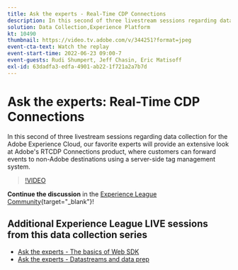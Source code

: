 ```yaml
---
title: Ask the experts - Real-Time CDP Connections
description: In this second of three livestream sessions regarding data collection for the Adobe Experience Cloud, our favorite experts will provide an extensive look at Adobe's RTCDP Connections product, where customers can forward events to non-Adobe destinations using a server-side tag management system.
solution: Data Collection,Experience Platform
kt: 10490
thumbnail: https://video.tv.adobe.com/v/344251?format=jpeg
event-cta-text: Watch the replay
event-start-time: 2022-06-23 09:00-7
event-guests: Rudi Shumpert, Jeff Chasin, Eric Matisoff
exl-id: 63dadfa3-edfa-4901-ab22-1f721a2a7b7d
---
```

# Ask the experts: Real-Time CDP Connections

In this second of three livestream sessions regarding data collection for the Adobe Experience Cloud, our favorite experts will provide an extensive look at Adobe's RTCDP Connections product, where customers can forward events to non-Adobe destinations using a server-side tag management system.

>[!VIDEO](https://video.tv.adobe.com/v/344251/?quality=12&learn=on)

**Continue the discussion** in the [Experience League Community](https://experienceleaguecommunities.adobe.com/t5/adobe-experience-platform-launch/experience-league-live-post-session-discussion-real-time-cdp/m-p/458195#M285){target="_blank"}!

## Additional Experience League LIVE sessions from this data collection series

* [Ask the experts - The basics of Web SDK](exl-live-episode-05-26-22.md)
* [Ask the experts - Datastreams and data prep](exl-live-episode-07-21-22.md)
